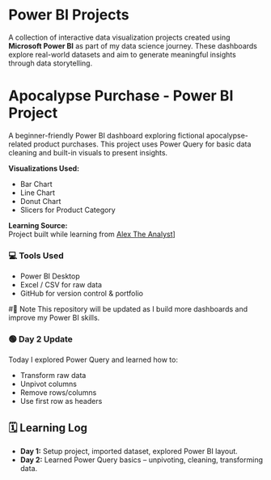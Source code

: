 # Power BI Projects

A collection of interactive data visualization projects created using **Microsoft Power BI** as part of my data science journey. These dashboards explore real-world datasets and aim to generate meaningful insights through data storytelling.

# Apocalypse Purchase - Power BI Project

A beginner-friendly Power BI dashboard exploring fictional apocalypse-related product purchases. This project uses Power Query for basic data cleaning and built-in visuals to present insights.


**Visualizations Used:**  
- Bar Chart
- Line Chart
- Donut Chart
- Slicers for Product Category

**Learning Source:**  
Project built while learning from [Alex The Analyst](https://www.youtube.com/@AlexTheAnalyst)]


### 💻 Tools Used
- Power BI Desktop
- Excel / CSV for raw data
- GitHub for version control & portfolio


#📌 Note
This repository will be updated as I build more dashboards and improve my Power BI skills.

### 🟢 Day 2 Update

Today I explored Power Query and learned how to:
- Transform raw data
- Unpivot columns
- Remove rows/columns
- Use first row as headers

## 🗓️ Learning Log

- **Day 1:** Setup project, imported dataset, explored Power BI layout.
- **Day 2:** Learned Power Query basics – unpivoting, cleaning, transforming data.

